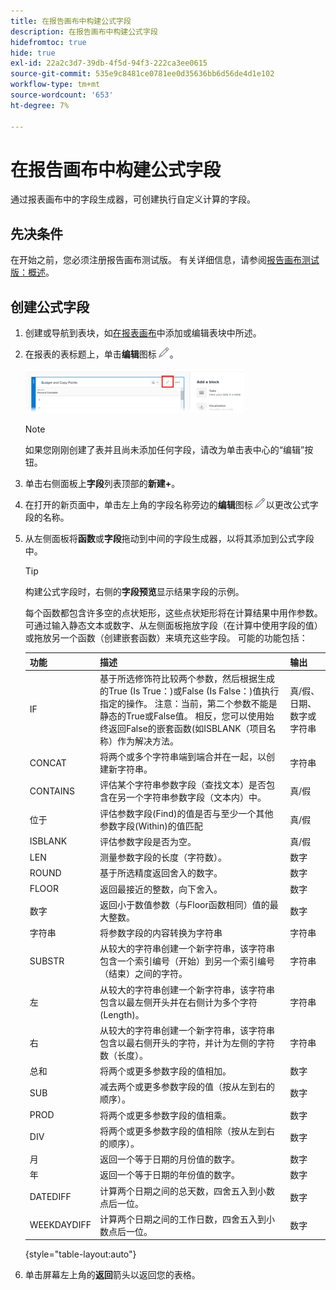 ```yaml
---
title: 在报告画布中构建公式字段
description: 在报告画布中构建公式字段
hidefromtoc: true
hide: true
exl-id: 22a2c3d7-39db-4f5d-94f3-222ca3ee0615
source-git-commit: 535e9c8481ce0781ee0d35636bb6d56de4d1e102
workflow-type: tm+mt
source-wordcount: '653'
ht-degree: 7%

---
```


# 在报告画布中构建公式字段

通过报表画布中的字段生成器，可创建执行自定义计算的字段。

## 先决条件

在开始之前，您必须注册报告画布测试版。 有关详细信息，请参阅[报告画布测试版：概述](/help/quicksilver/product-announcements/betas/canvas-dashboards-beta/reporting-canvas-beta-overview.md)。

## 创建公式字段

1. 创建或导航到表块，如[在报表画布](../../../reports-and-dashboards/reporting-canvas/table-blocks/add-or-edit-report-table.md)中添加或编辑表块中所述。
1. 在报表的表标题上，单击&#x200B;**编辑**&#x200B;图标![](assets/edit-icon.png)。

   ![](assets/edit-icon-table-header-350x71.png)

   >[!NOTE]
   >
   >如果您刚刚创建了表并且尚未添加任何字段，请改为单击表中心的“编辑”按钮。

1. 单击右侧面板上&#x200B;**字段**&#x200B;列表顶部的&#x200B;**新建+**。
1. 在打开的新页面中，单击左上角的字段名称旁边的&#x200B;**编辑**&#x200B;图标![](assets/edit-icon.png)以更改公式字段的名称。
1. 从左侧面板将&#x200B;**函数**&#x200B;或&#x200B;**字段**&#x200B;拖动到中间的字段生成器，以将其添加到公式字段中。


   >[!TIP]
   >
   >构建公式字段时，右侧的&#x200B;**字段预览**&#x200B;显示结果字段的示例。

   每个函数都包含许多空的点状矩形，这些点状矩形将在计算结果中用作参数。 可通过输入静态文本或数字、从左侧面板拖放字段（在计算中使用字段的值）或拖放另一个函数（创建嵌套函数）来填充这些字段。 可能的功能包括：

   | 功能 | 描述 | 输出 |
   |---|---|---|
   | IF | 基于所选修饰符比较两个参数，然后根据生成的True (Is True：)或False (Is False：)值执行指定的操作。 注意：当前，第二个参数不能是静态的True或False值。 相反，您可以使用始终返回False的嵌套函数(如ISBLANK（项目名称）作为解决方法。 | 真/假、日期、数字或字符串 |
   | CONCAT | 将两个或多个字符串端到端合并在一起，以创建新字符串。 | 字符串 |
   | CONTAINS | 评估某个字符串参数字段（查找文本）是否包含在另一个字符串参数字段（文本内）中。 | 真/假 |
   | 位于‍ | 评估参数字段(Find)的值是否与至少一个其他参数字段(Within)的值匹配 | 真/假 |
   | ISBLANK | 评估参数字段是否为空。 | 真/假 |
   | LEN | 测量参数字段的长度（字符数）。 | 数字 |
   | ROUND | 基于所选精度返回舍入的数字。 | 数字 |
   | FLOOR | 返回最接近的整数，向下舍入。 | 数字 |
   | 数字 | 返回小于数值参数（与Floor函数相同）值的最大整数。 | 数字 |
   | 字符串 | 将参数字段的内容转换为字符串 | 字符串 |
   | SUBSTR | 从较大的字符串创建一个新字符串，该字符串包含一个索引编号（开始）到另一个索引编号（结束）之间的字符。 | 字符串 |
   | 左 | 从较大的字符串创建一个新字符串，该字符串包含以最左侧开头并在右侧计为多个字符(Length)。 | 字符串 |
   | 右 | 从较大的字符串创建一个新字符串，该字符串包含以最右侧开头的字符，并计为左侧的字符数（长度）。 | 字符串 |
   | 总和 | 将两个或更多参数字段的值相加。 | 数字 |
   | SUB | 减去两个或更多参数字段的值（按从左到右的顺序）。 | 数字 |
   | PROD | 将两个或更多参数字段的值相乘。 | 数字 |
   | DIV | 将两个或更多参数字段的值相除（按从左到右的顺序）。 | 数字 |
   | 月 | 返回一个等于日期的月份值的数字。 | 数字 |
   | 年 | 返回一个等于日期的年份值的数字。 | 数字 |
   | DATEDIFF | 计算两个日期之间的总天数，四舍五入到小数点后一位。 | 数字 |
   | WEEKDAYDIFF | 计算两个日期之间的工作日数，四舍五入到小数点后一位。 | 数字 |

   {style="table-layout:auto"}

1. 单击屏幕左上角的&#x200B;**返回**&#x200B;箭头以返回您的表格。
